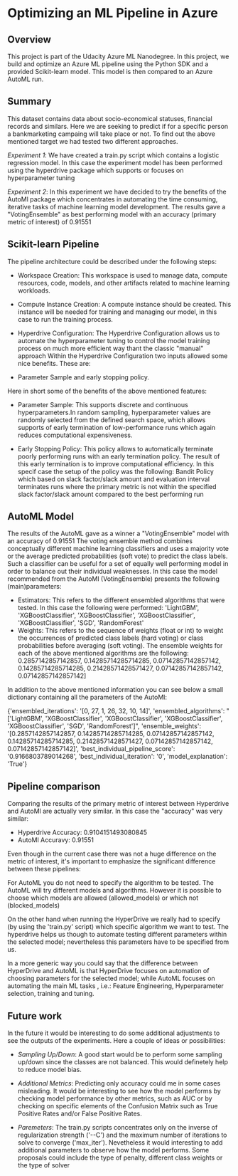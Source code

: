 # Optimizing an ML Pipeline in Azure

## Overview
This project is part of the Udacity Azure ML Nanodegree.
In this project, we build and optimize an Azure ML pipeline using the Python SDK and a provided Scikit-learn model.
This model is then compared to an Azure AutoML run.

## Summary
This dataset contains data about socio-economical statuses, financial records and similars. Here we are seeking to predict if for a specific person a bankmarketing campaing will take place or not.
To find out the above mentioned target we had tested two different approaches.

*Experiment 1*:
We have created a train.py script which contains a logistic regression model. In this case the experiment model has been performed using the hyperdrive package which supports or focuses on hyperparameter tuning

*Experiment 2*:
In this experiment we have decided to try the benefits of the AutoMl package which concentrates in automating the time consuming, iterative tasks of machine learning model development. The results gave a "VotingEnsemble" as best performing model with an accuracy (primary metric of interest) of 0.91551


## Scikit-learn Pipeline
The pipeline architecture could be described under the following steps:
- Workspace Creation:
This workspace is used to manage data, compute resources, code, models, and other artifacts related to machine learning workloads.
- Compute Instance Creation:
A compute instance should be created. This instance will be needed for training and managing our model, in this case to run the training process.
- Hyperdrive Configuration:
The Hyperdrive Configuration allows us to automate the hyperparameter tuning to control the model training process on much more efficient way thant the classic "manual" approach
Within the Hyperdrive Configuration two inputs allowed some nice benefits. These are:

- Parameter Sample and early stopping policy.

Here in short some of the benefits of the above mentioned features:

- Parameter Sample:
  This supports discrete and continuous hyperparameters.In random sampling, hyperparameter values are randomly selected from the defined search space, which allows supports of   early termination of low-performance runs which again reduces computational expensiveness.

- Early Stopping Policy:
  This policy allows to automatically terminate poorly performing runs with an early termination policy. The result of this early termination is to improve computational   efficiency. In this specif case the setup of the policy was the following: Bandit Policy which based on slack factor/slack amount and evaluation interval terminates runs where   the primary metric is not within the specified slack factor/slack amount compared to the best performing run

## AutoML Model 
The results of the AutoML gave as a winner a "VotingEnsemble" model with an accuracy of 0.91551
The voting ensemble method combines conceptually different machine learning classifiers and uses a majority vote or the average predicted probabilities (soft vote) to predict the class labels. Such a classifier can be useful for a set of equally well performing model in order to balance out their individual weaknesses.
In this case the model recommended from the AutoMl (VotingEnsemble) presents the following (main)parameters:

- Estimators: This refers to the different ensembled algorithms that were tested. In this case the following were performed:
'LightGBM', 'XGBoostClassifier', 'XGBoostClassifier', 'XGBoostClassifier', 'XGBoostClassifier', 'SGD', 'RandomForest'
- Weights: This refers to the sequence of weights (float or int) to weight the occurrences of predicted class labels (hard voting) or class probabilities before averaging (soft voting). The ensemble weights for each of the above mentioned algorithms are the following:
0.2857142857142857, 0.14285714285714285, 0.07142857142857142, 0.14285714285714285, 0.21428571428571427, 0.07142857142857142, 0.07142857142857142]

In addition to the above mentioned information you can see below a small dictionary containing all the parameters of the AutoMl:

{'ensembled_iterations': '[0, 27, 1, 26, 32, 10, 14]',
 'ensembled_algorithms': "['LightGBM', 'XGBoostClassifier', 'XGBoostClassifier', 'XGBoostClassifier', 'XGBoostClassifier', 'SGD', 'RandomForest']",
 'ensemble_weights': '[0.2857142857142857, 0.14285714285714285, 0.07142857142857142, 0.14285714285714285, 0.21428571428571427, 0.07142857142857142, 0.07142857142857142]',
 'best_individual_pipeline_score': '0.9166803789014268',
 'best_individual_iteration': '0',
 'model_explanation': 'True'}



## Pipeline comparison
Comparing the results of the primary metric of interest between Hyperdrive and AutoMl are actually very similar. In this case the "accuracy" was very similar:

- Hyperdrive Accuracy: 0.9104151493080845
- AutoMl Accuravy: 0.91551

Even though in the current case there was not a huge difference on the metric of interest, it's important to emphasize the significant difference between these pipelines:

For AutoML you do not need to specify the algorithm to be tested. The AutoML will try different models and algorithms. However it is possible to  choose which models are allowed (allowed_models) or which not (blocked_models)

On the other hand when running the HyperDrive we really had to specify (by using the 'train.py' script) which specific algorithm we want to test. The hyperdrive helps us though to automate testing different  parameters within the selected model; nevertheless this parameters have to be specified from us.

In a more generic way you could say that the difference between HyperDrive and AutoML is that HyperDrive focuses on automation of choosing parameters for the selected model; while AutoML focuses on automating the main ML tasks , i.e.: Feature Engineering, Hyperparameter  selection, training and tuning.

## Future work
In the future it would be interesting to do some additional adjustments to see the outputs of the experiments. Here a couple of ideas or possibilities:
- *Sampling Up/Down*:
A good start would be to perform some sampling up/down since the classes are not balanced. This would definetely help to reduce model bias.

- *Additional Metrics*:
Predicting only accuracy could me in some cases misleading. It would be interesting to see how the model performs by checking model performance by other metrics, such as AUC or by checking on specific elements of the Confusion Matrix such as True Positive Rates and/or False Positive Rates.

- *Paremeters*:
The train.py scripts concentrates only on the inverse of regularization strength ('--C') and the maximum number of iterations to solve to converge ('max_iter'). Nevetheless it would interesting to add additional parameters to observe how the model performs. Some proposals could include the type of penalty, different class weights or the type of solver


